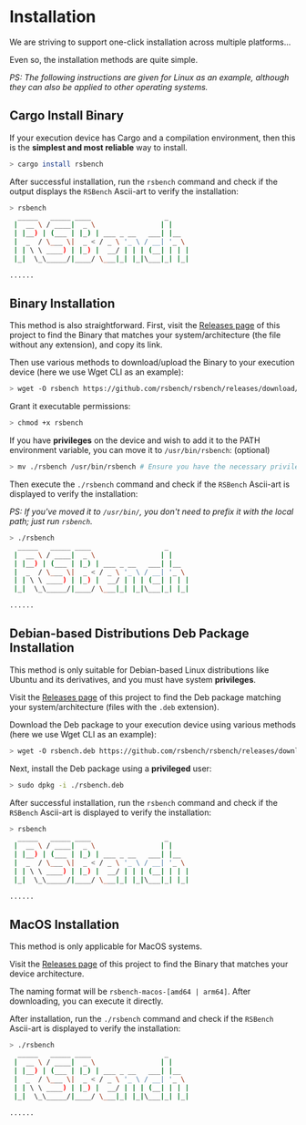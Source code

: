 # Installation

We are striving to support one-click installation across multiple platforms...

Even so, the installation methods are quite simple.

*PS: The following instructions are given for Linux as an example, although they can also be applied to other operating systems.*

## Cargo Install Binary

If your execution device has Cargo and a compilation environment, then this is the **simplest and most reliable** way to install.

```bash
> cargo install rsbench
```

After successful installation, run the `rsbench` command and check if the output displays the `RSBench` Ascii-art to verify the installation:

```bash
> rsbench
  _____   _____ ____                  _
 |  __ \ / ____|  _ \                | |
 | |__) | (___ | |_) | ___ _ __   ___| |__
 |  _  / \___ \|  _ < / _ \ '_ \ / __| '_ \
 | | \ \ ____) | |_) |  __/ | | | (__| | | |
 |_|  \_\_____/|____/ \___|_| |_|\___|_| |_|

......
```

## Binary Installation

This method is also straightforward. First, visit the [Releases page](https://github.com/rsbench/rsbench/releases/tag/latest) of this project to find the Binary that matches your system/architecture (the file without any extension), and copy its link.

Then use various methods to download/upload the Binary to your execution device (here we use Wget CLI as an example):

```bash
> wget -O rsbench https://github.com/rsbench/rsbench/releases/download/latest/rsbench_xxxx # Make sure to replace with the actual download link
```

Grant it executable permissions:
```bash
> chmod +x rsbench
```

If you have **privileges** on the device and wish to add it to the PATH environment variable, you can move it to `/usr/bin/rsbench`: (optional)
```bash
> mv ./rsbench /usr/bin/rsbench # Ensure you have the necessary privileges
```

Then execute the `./rsbench` command and check if the `RSBench` Ascii-art is displayed to verify the installation:

*PS: If you've moved it to `/usr/bin/`, you don't need to prefix it with the local path; just run `rsbench`.*

```bash
> ./rsbench 
  _____   _____ ____                  _
 |  __ \ / ____|  _ \                | |
 | |__) | (___ | |_) | ___ _ __   ___| |__
 |  _  / \___ \|  _ < / _ \ '_ \ / __| '_ \
 | | \ \ ____) | |_) |  __/ | | | (__| | | |
 |_|  \_\_____/|____/ \___|_| |_|\___|_| |_|

......
```

## Debian-based Distributions Deb Package Installation

This method is only suitable for Debian-based Linux distributions like Ubuntu and its derivatives, and you must have system **privileges**.

Visit the [Releases page](https://github.com/rsbench/rsbench/releases/tag/latest) of this project to find the Deb package matching your system/architecture (files with the `.deb` extension).

Download the Deb package to your execution device using various methods (here we use Wget CLI as an example):
```bash
> wget -O rsbench.deb https://github.com/rsbench/rsbench/releases/download/latest/rsbench_xxxx.deb # Replace with the actual download link
```

Next, install the Deb package using a **privileged** user:
```bash
> sudo dpkg -i ./rsbench.deb
```

After successful installation, run the `rsbench` command and check if the `RSBench` Ascii-art is displayed to verify the installation:

```bash
> rsbench 
  _____   _____ ____                  _
 |  __ \ / ____|  _ \                | |
 | |__) | (___ | |_) | ___ _ __   ___| |__
 |  _  / \___ \|  _ < / _ \ '_ \ / __| '_ \
 | | \ \ ____) | |_) |  __/ | | | (__| | | |
 |_|  \_\_____/|____/ \___|_| |_|\___|_| |_|

......
```

## MacOS Installation

This method is only applicable for MacOS systems.

Visit the [Releases page](https://github.com/rsbench/rsbench/releases/tag/latest) of this project to find the Binary that matches your device architecture.

The naming format will be `rsbench-macos-[amd64 | arm64]`. After downloading, you can execute it directly.

After installation, run the `./rsbench` command and check if the `RSBench` Ascii-art is displayed to verify the installation:

```bash
> ./rsbench 
  _____   _____ ____                  _
 |  __ \ / ____|  _ \                | |
 | |__) | (___ | |_) | ___ _ __   ___| |__
 |  _  / \___ \|  _ < / _ \ '_ \ / __| '_ \
 | | \ \ ____) | |_) |  __/ | | | (__| | | |
 |_|  \_\_____/|____/ \___|_| |_|\___|_| |_|

......
```